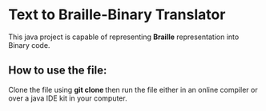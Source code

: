 # Text to Braille-Binary Translator

This java project is capable of representing **Braille** representation into Binary code. 

## How to use the file:
Clone the file using **git clone <url>** then run the file either in an online compiler or over a java IDE kit in your computer.
